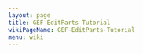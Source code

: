 ```yaml
---
layout: page
title: GEF EditParts Tutorial
wikiPageName: GEF-EditParts-Tutorial
menu: wiki
---
```



